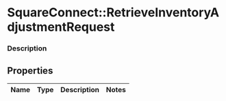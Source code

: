 # SquareConnect::RetrieveInventoryAdjustmentRequest

### Description



## Properties
Name | Type | Description | Notes
------------ | ------------- | ------------- | -------------


